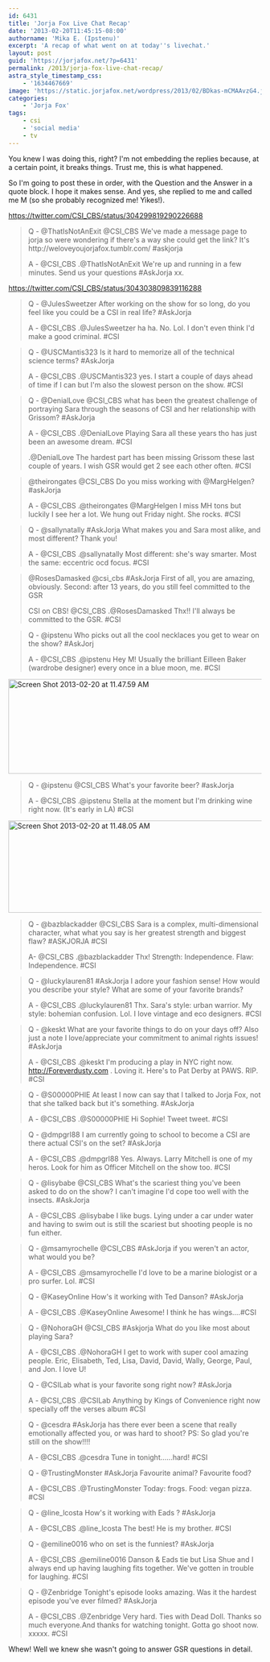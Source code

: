 ```yaml
---
id: 6431
title: 'Jorja Fox Live Chat Recap'
date: '2013-02-20T11:45:15-08:00'
authorname: 'Mika E. (Ipstenu)'
excerpt: 'A recap of what went on at today''s livechat.'
layout: post
guid: 'https://jorjafox.net/?p=6431'
permalink: /2013/jorja-fox-live-chat-recap/
astra_style_timestamp_css:
    - '1634467669'
image: 'https://static.jorjafox.net/wordpress/2013/02/BDkas-mCMAAvzG4.jpg-large.jpeg'
categories:
    - 'Jorja Fox'
tags:
    - csi
    - 'social media'
    - tv
---
```


You knew I was doing this, right? I'm not embedding the replies because, at a certain point, it breaks things. Trust me, this is what happened.

So I'm going to post these in order, with the Question and the Answer in a quote block. I hope it makes sense. And yes, she replied to me and called me M (so she probably recognized me! Yikes!).

https://twitter.com/CSI_CBS/status/304299819290226688

<blockquote>Q - @ThatIsNotAnExit
@CSI_CBS We've made a message page to jorja so were wondering if there's a way she could get the link? It's http://weloveyoujorjafox.tumblr.com/ #askjorja

A - @CSI_CBS
.@ThatIsNotAnExit We're up and running in a few minutes. Send us your questions #AskJorja xx.</blockquote>
https://twitter.com/CSI_CBS/status/304303809839116288
<blockquote>Q - @JulesSweetzer
After working on the show for so long, do you feel like you could be a CSI in real life? #AskJorja

A - @CSI_CBS
.@JulesSweetzer ha ha. No. Lol. I don't even think I'd make a good criminal. #CSI</blockquote>
<blockquote>Q - @USCMantis323
Is it hard to memorize all of the technical science terms? #AskJorja

A - @CSI_CBS
.@USCMantis323 yes. I start a couple of days ahead of time if I can but I'm also the slowest person on the show. #CSI</blockquote>
<blockquote>Q - @DenialLove
@CSI_CBS what has been the greatest challenge of portraying Sara through the seasons of CSI and her relationship with Grissom? #AskJorja

A - @CSI_CBS
.@DenialLove Playing Sara all these years tho has just been an awesome dream. #CSI

.@DenialLove The hardest part has been missing Grissom these last couple of years. I wish GSR would get 2 see each other often. #CSI</blockquote>
<blockquote>@theirongates
@CSI_CBS Do you miss working with @MargHelgen? #askJorja

A - @CSI_CBS
.@theirongates @MargHelgen I miss MH tons but luckily I see her a lot. We hung out Friday night. She rocks. #CSI</blockquote>
<blockquote>Q - @sallynatally
#AskJorja What makes you and Sara most alike, and most different? Thank you!

A - @CSI_CBS
.@sallynatally Most different: she's way smarter. Most the same: eccentric ocd focus. #CSI</blockquote>
<blockquote>@RosesDamasked
@csi_cbs #AskJorja First of all, you are amazing, obviously. Second: after 13 years, do you still feel committed to the GSR

CSI on CBS! @CSI_CBS
.@RosesDamasked Thx!! I'll always be committed to the GSR. #CSI</blockquote>
<blockquote>Q - @ipstenu
Who picks out all the cool necklaces you get to wear on the show? #AskJorj

A - @CSI_CBS
.@ipstenu Hey M! Usually the brilliant Eilleen Baker (wardrobe designer) every once in a blue moon, me. #CSI</blockquote>

<a href="//static.jorjafox.net/wordpress/2013/02/Screen-Shot-2013-02-20-at-11.47.59-AM.png"><img src="//static.jorjafox.net/wordpress/2013/02/Screen-Shot-2013-02-20-at-11.47.59-AM.png" alt="Screen Shot 2013-02-20 at 11.47.59 AM" width="632" height="188" class="aligncenter size-full wp-image-6554" /></a>

<blockquote>Q - @ipstenu
@CSI_CBS What's your favorite beer? #askJorja

A - @CSI_CBS
.@ipstenu Stella at the moment but I'm drinking wine right now. (It's early in LA) #CSI</blockquote>

<a href="//static.jorjafox.net/wordpress/2013/02/Screen-Shot-2013-02-20-at-11.48.05-AM.png"><img src="//static.jorjafox.net/wordpress/2013/02/Screen-Shot-2013-02-20-at-11.48.05-AM.png" alt="Screen Shot 2013-02-20 at 11.48.05 AM" width="633" height="183" class="aligncenter size-full wp-image-6553" /></a>

<blockquote>Q - @bazblackadder
@CSI_CBS Sara is a complex, multi-dimensional character, what what you say is her greatest strength and biggest flaw? #ASKJORJA #CSI

A- @CSI_CBS
.@bazblackadder Thx! Strength: Independence. Flaw: Independence. #CSI</blockquote>
<blockquote>Q - @luckylauren81
#AskJorja I adore your fashion sense! How would you describe your style? What are some of your favorite brands?

A - @CSI_CBS
.@luckylauren81 Thx. Sara's style: urban warrior. My style: bohemian confusion. Lol. I love vintage and eco designers. #CSI</blockquote>
<blockquote>Q - @keskt
What are your favorite things to do on your days off? Also just a note I love/appreciate your commitment to animal rights issues! #AskJorja

A - @CSI_CBS
.@keskt I'm producing a play in NYC right now. http://Foreverdusty.com . Loving it. Here's to Pat Derby at PAWS. RIP. #CSI</blockquote>
<blockquote>Q - @S00000PHIE
At least I now can say that I talked to Jorja Fox, not that she talked back but it's something. #AskJorja

A - @CSI_CBS
.@S00000PHIE Hi Sophie! Tweet tweet. #CSI</blockquote>
<blockquote>Q - @dmpgrl88
I am currently going to school to become a CSI are there actual CSI's on the set? #AskJorja

A - @CSI_CBS
.@dmpgrl88 Yes. Always. Larry Mitchell is one of my heros. Look for him as Officer Mitchell on the show too. #CSI</blockquote>
<blockquote>Q - @lisybabe
@CSI_CBS What's the scariest thing you've been asked to do on the show? I can't imagine I'd cope too well with the insects. #AskJorja

A - @CSI_CBS
.@lisybabe I like bugs. Lying under a car under water and having to swim out is still the scariest but shooting people is no fun either.</blockquote>
<blockquote>Q - @msamyrochelle
@CSI_CBS #AskJorja if you weren't an actor, what would you be?

A - @CSI_CBS
.@msamyrochelle I'd love to be a marine biologist or a pro surfer. Lol. #CSI</blockquote>
<blockquote>Q - @KaseyOnline
How's it working with Ted Danson? #AskJorja

A - @CSI_CBS
.@KaseyOnline Awesome! I think he has wings....#CSI</blockquote>
<blockquote>Q - @NohoraGH
@CSI_CBS #Askjorja What do you like most about playing Sara?

A - @CSI_CBS
.@NohoraGH I get to work with super cool amazing people. Eric, Elisabeth, Ted, Lisa, David, David, Wally, George, Paul, and Jon. I love U!</blockquote>
<blockquote>Q - @CSILab
what is your favorite song right now? #AskJorja

A - @CSI_CBS
.@CSILab Anything by Kings of Convenience right now specially off the verses album #CSI</blockquote>
<blockquote>Q - @cesdra
#AskJorja has there ever been a scene that really emotionally affected you, or was hard to shoot? PS: So glad you're still on the show!!!!

A - @CSI_CBS
.@cesdra Tune in tonight......hard! #CSI</blockquote>
<blockquote>Q - @TrustingMonster
#AskJorja Favourite animal? Favourite food?

A - @CSI_CBS
.@TrustingMonster Today: frogs. Food: vegan pizza. #CSI</blockquote>
<blockquote>Q - @line_lcosta
How's it working with Eads ? #AskJorja

A - @CSI_CBS
.@line_lcosta The best! He is my brother. #CSI</blockquote>
<blockquote>Q - @emiline0016
who on set is the funniest? #AskJorja

A - @CSI_CBS
.@emiline0016 Danson &amp; Eads tie but Lisa Shue and I always end up having laughing fits together. We've gotten in trouble for laughing. #CSI</blockquote>
<blockquote>Q - @Zenbridge
Tonight's episode looks amazing. Was it the hardest episode you've ever filmed? #AskJorja

A - @CSI_CBS
.@Zenbridge Very hard. Ties with Dead Doll. Thanks so much everyone.And thanks for watching tonight. Gotta go shoot now. xxxxx. #CSI</blockquote>
Whew! Well we knew she wasn't going to answer GSR questions in detail.
